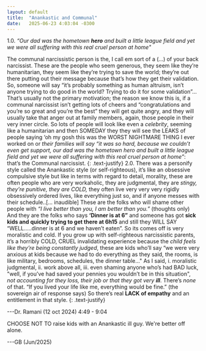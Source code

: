 ```yaml
---
layout: default
title:  "Anankastic and Communal"
date:   2025-06-23 4:03:04 -0300
---
```


1.0.
_“Our dad was the hometown **hero** and built a little league field and yet we were all suffering with this real cruel person at home"_

The communal narcissistic person is the, I call em sort of a (…) of your back narcissist. 
These are the people who seem generous, they seem like they’re humanitarian, they seem like they’re trying to save the world; they’re out there putting out their message because that’s how they get their validation. 
So, someone will say “it’s probably something as human altruism, isn’t anyone trying to do good in the world? Trying to do it for some validation”… That’s usually not the primary motivation; 
the reason we know this is, if a communal narcissist isn’t getting lots of cheers and “congratulations and you’re so great and you’re the best” they will get quite angry, and they will usually take that anger out at family members, again, those people in their very inner circle. 
So lots of people will look like even a _celebrity_, seeming like a humanitarian and then SOMEDAY they they will see the LEAKS of people saying ‘oh my gosh this was the WORST NIGHTMARE THING I ever worked on or *their families will say “it was so hard, because we couldn’t even get support, our dad was the hometown hero and built a little league field and yet we were all suffering with this real cruel person at home”*: that’s the Communal narcissist.
{: .text-justify}
2.0.
There was a personify style called the Anankastic style (or self-righteous), it’s like an obsessive compulsive style but like in terms with regard to detail, morality, these are often people who are very workaholic, they are judgmental, they are _stingy, they’re punitive, they are COLD,_ they often live very very very rigidly obsessively ordered lives, like everything just so, and if anyone messes with their schedule..[… inaudible] 
These are the folks who will shame other people with _“I live better than you, I am better than you.”_ (thoughts only)
And they are the folks who says **‘Dinner is at 6”** and someone has got **sick kids and quickly trying to get there at 6h15** and still they WILL SAY “WELL…..dinner is at 6 and we haven’t eaten”. So its comes off is very moralistic and cold.
If you grow up with self-righteous narcissistic parents, it’s a horribly COLD, CRUEL invalidating experience because the _child feels like they’re being constantly judged_, these are kids who’ll say “we were very anxious at kids because we had to do everything as they said, the rooms, is like military, bedrooms, schedules, the dinner table…" 
As I said, i. moralistic judgmental, ii. work above all, iii. even shaming anyone who’s had BAD luck, "well, if you’ve had saved your pennies you wouldn’t be in this situation", _not accounting for they loss, their job or that they got very **ill**_. There’s _none_ of that. 
“If you lived your life like me, everything would be fine.” (the sovereign air of response says)
So there’s real **LACK of empathy** and an entitlement in that style.
{: .text-justify}

---Dr. Ramani (12 oct 2024) 4:49 - 9:04

CHOOSE NOT TO raise kids with an Anankastic ill guy. 
We're better off alone. 

---GB (Jun/2025)
